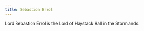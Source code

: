 ```yaml
---
title: Sebastion Errol
---
```


Lord Sebastion Errol is the Lord of Haystack Hall in the Stormlands.


